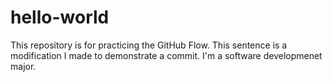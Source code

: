 # hello-world
This repository is for practicing the GitHub Flow.
This sentence is a modification I made to demonstrate a commit. 
I'm a software developmenet major.
